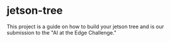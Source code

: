 # jetson-tree
This project is a guide on how to build your jetson tree and is our submission to the "AI at the Edge Challenge."
